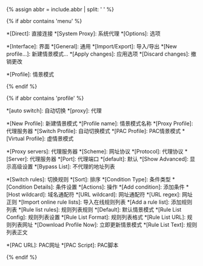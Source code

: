 [Simplified Chinese]:#

{% assign abbr = include.abbr | split: ' ' %}

{% if abbr contains 'menu' %}

[===== Menu =====]:#

*[Direct]: 直接连接
*[System Proxy]: 系统代理
*[Options]: 选项

*[Interface]: 界面
*[General]: 通用
*[Import/Export]: 导入/导出
*[New profile...]: 新建情景模式...
*[Apply changes]: 应用选项
*[Discard changes]: 撤销更改

*[Profile]: 情景模式

{% endif %}

{% if abbr contains 'profile' %}

[===== Profiles =====]:#

*[auto switch]: 自动切换
*[proxy]: 代理

*[New Profile]: 新建情景模式
*[Profile name]: 情景模式名称
*[Proxy Profile]: 代理服务器
*[Switch Profile]: 自动切换模式
*[PAC Profile]: PAC情景模式
*[Virtual Profile]: 虚情景模式

*[Proxy servers]: 代理服务器
*[Scheme]: 网址协议
*[Protocol]: 代理协议
*[Server]: 代理服务器
*[Port]: 代理端口
*[default]: 默认
*[Show Advanced]: 显示高级设置
*[Bypass List]: 不代理的地址列表

*[Switch rules]: 切换规则
*[Sort]: 排序
*[Condition Type]: 条件类型
*[Condition Details]: 条件设置
*[Actions]: 操作
*[Add condition]: 添加条件
*[Host wildcard]: 域名通配符
*[URL wildcard]: 网址通配符
*[URL regex]: 网址正则
*[Import online rule lists]: 导入在线规则列表
*[Add a rule list]: 添加规则列表
*[Rule list rules]: 规则列表规则
*[Default]: 默认情景模式
*[Rule List Config]: 规则列表设置
*[Rule List Format]: 规则列表格式
*[Rule List URL]: 规则列表网址
*[Download Profile Now]: 立即更新情景模式
*[Rule List Text]: 规则列表正文

*[PAC URL]: PAC网址
*[PAC Script]: PAC脚本

{% endif %}
